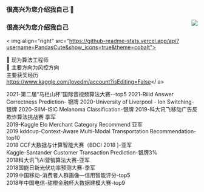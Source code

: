 ### 很高兴为您介绍我自己 👋

<!--
**PandasCute/PandasCute** is a ✨ _special_ ✨ repository because its `README.md` (this file) appears on your GitHub profile.

Here are some ideas to get you started:

🔭 I’m currently working on didi
- 🌱 I’m currently learning ...
- 👯 I’m looking to collaborate on ...
- 🤔 I’m looking for help with ...
- 💬 Ask me about ...
- 📫 How to reach me: ...
- 😄 Pronouns: ...
- ⚡ Fun fact: ...
-->



<img align="right" src="https://github-readme-stats.vercel.app/api?username=PandasCute&show_icons=true&theme=cobalt">


### 很高兴为您介绍我自己 

<!--
**PandasCute/PandasCute** is a  _special_  repository because its `README.md` (this file) appears on your GitHub profile.

Here are some ideas to get you started:

🔭 I’m currently working on didi
- 🌱 I’m currently learning ...
-  I’m looking to collaborate on ...
- 🤔 I’m looking for help with ...
- 💬 Ask me about ...
-  How to reach me: ...
-  Pronouns: ...
-  Fun fact: ...
-->



< img align="right" src="https://github-readme-stats.vercel.app/api?username=PandasCute&show_icons=true&theme=cobalt">


🔭 现为算法工程师   
🌱 主要方向为风控方向    
 主要获奖经历   
<a name=kaggle>https://www.kaggle.com/lovedm/account?isEditing=False</ a>
  
2021-第二届“马栏山杯”国际音视频算法大赛--top5
2021-Riiid Answer Correctness Prediction- 银牌
2020-University of Liverpool - Ion Switching-银牌
2020-SIIM-ISIC Melanoma Classification-银牌
2019-科大讯飞移动广告反欺诈算法挑战赛 季军    
2019-Kaggle Elo Merchant Category Recommend 亚军    
2019 kddcup-Context-Aware Multi-Modal Transportation Recommendation- top10    
2018 CCF大数据与计算智能大赛（BDCI 2018 )-亚军   
Kaggle-Santander Customer Transaction Prediction-银牌3%   
2018科大讯飞AI营销算法大赛-亚军   
2018国能日新光伏功率预测大赛-季军   
2019中国移动-消费者人群画像—信用智能评分-top5   
2018年中国电信-甜橙金融杯大数据建模大赛-top9
